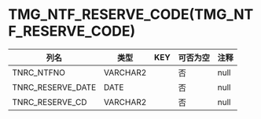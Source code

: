 # TMG_NTF_RESERVE_CODE(TMG_NTF_RESERVE_CODE)
| 列名   | 类型   | KEY  | 可否为空 | 注释   |
| ---- | ---- | ---- | ---- | ---- |
|TNRC_NTFNO|VARCHAR2||否|null|
|TNRC_RESERVE_DATE|DATE||否|null|
|TNRC_RESERVE_CD|VARCHAR2||否|null|
